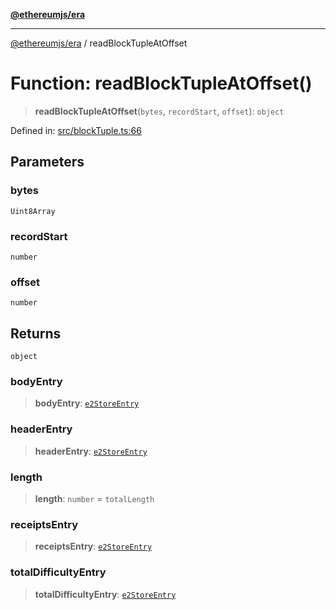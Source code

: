 [**@ethereumjs/era**](../README.md)

***

[@ethereumjs/era](../README.md) / readBlockTupleAtOffset

# Function: readBlockTupleAtOffset()

> **readBlockTupleAtOffset**(`bytes`, `recordStart`, `offset`): `object`

Defined in: [src/blockTuple.ts:66](https://github.com/Dargon789/ethereumjs-monorepo/blob/master/packages/era/src/blockTuple.ts#L66)

## Parameters

### bytes

`Uint8Array`

### recordStart

`number`

### offset

`number`

## Returns

`object`

### bodyEntry

> **bodyEntry**: [`e2StoreEntry`](../type-aliases/e2StoreEntry.md)

### headerEntry

> **headerEntry**: [`e2StoreEntry`](../type-aliases/e2StoreEntry.md)

### length

> **length**: `number` = `totalLength`

### receiptsEntry

> **receiptsEntry**: [`e2StoreEntry`](../type-aliases/e2StoreEntry.md)

### totalDifficultyEntry

> **totalDifficultyEntry**: [`e2StoreEntry`](../type-aliases/e2StoreEntry.md)
